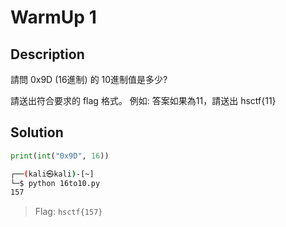 # WarmUp 1

## Description

請問 0x9D (16進制) 的 10進制值是多少?

請送出符合要求的 flag 格式。 例如: 答案如果為11，請送出 hsctf{11}

## Solution

```python
print(int("0x9D", 16))
```

```sh
┌──(kali㉿kali)-[~]
└─$ python 16to10.py 
157
```

> Flag: `hsctf{157}`
